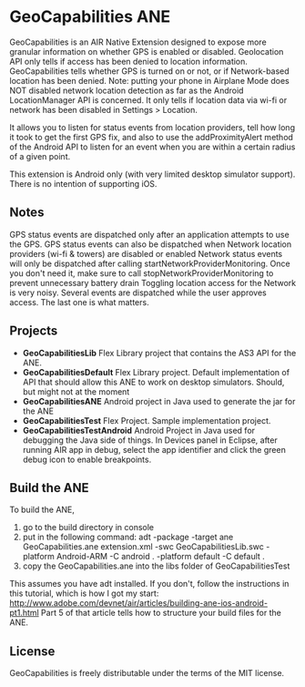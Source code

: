 # GeoCapabilities ANE
GeoCapabilities is an AIR Native Extension designed to expose more granular information on whether GPS is enabled or disabled. Geolocation API only tells if access
has been denied to location information. GeoCapabilities tells whether GPS is turned on or not, or if Network-based location has been denied. Note: putting your phone
in Airplane Mode does NOT disabled network location detection as far as the Android LocationManager API is concerned. It only tells if location data via wi-fi or network
has been disabled in Settings > Location.

It allows you to listen for status events from location providers, tell how long it took to get the first GPS fix, and also to use the addProximityAlert method of the
Android API to listen for an event when you are within a certain radius of a given point.

This extension is Android only (with very limited desktop simulator support). There is no intention of supporting iOS.

## Notes
GPS status events are dispatched only after an application attempts to use the GPS. 
GPS status events can also be dispatched when Network location providers (wi-fi & towers) are disabled or enabled
Network status events will only be dispatched after calling startNetworkProviderMonitoring. Once you don't need it, make sure to call stopNetworkProviderMonitoring to prevent unnecessary battery drain
Toggling location access for the Network is very noisy. Several events are dispatched while the user approves access. The last one is what matters.

## Projects
* **GeoCapabilitiesLib**
Flex Library project that contains the AS3 API for the ANE.
* **GeoCapabilitiesDefault**
Flex Library project. Default implementation of API that should allow this ANE to work on desktop simulators. Should, but might not at the moment
* **GeoCapabilitiesANE**
Android project in Java used to generate the jar for the ANE
* **GeoCapabilitiesTest**
Flex Project. Sample implementation project.
* **GeoCapabilitiesTestAndroid**
Android Project in Java used for debugging the Java side of things. In Devices panel in Eclipse, after running AIR app in debug, select the app identifier and
click the green debug icon to enable breakpoints.

## Build the ANE
To build the ANE, 
1. go to the build directory in console 
2. put in the following command:
adt -package -target ane GeoCapabilities.ane extension.xml -swc GeoCapabilitiesLib.swc -platform Android-ARM -C android . -platform default -C default .
3. copy the GeoCapabilities.ane into the libs folder of GeoCapabilitiesTest

This assumes you have adt installed. If you don't, follow the instructions in this tutorial, which is how I got my start:
http://www.adobe.com/devnet/air/articles/building-ane-ios-android-pt1.html
Part 5 of that article tells how to structure your build files for the ANE.

## License
GeoCapabilities is freely distributable under the terms of the MIT license.